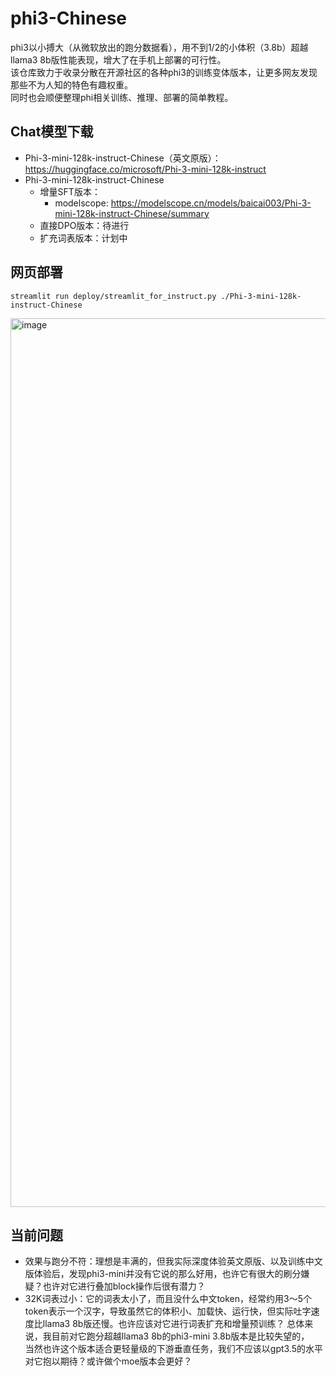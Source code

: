 # phi3-Chinese
phi3以小搏大（从微软放出的跑分数据看），用不到1/2的小体积（3.8b）超越llama3 8b版性能表现，增大了在手机上部署的可行性。  
该仓库致力于收录分散在开源社区的各种phi3的训练变体版本，让更多网友发现那些不为人知的特色有趣权重。  
同时也会顺便整理phi相关训练、推理、部署的简单教程。  

## Chat模型下载
- Phi-3-mini-128k-instruct-Chinese（英文原版）：https://huggingface.co/microsoft/Phi-3-mini-128k-instruct
- Phi-3-mini-128k-instruct-Chinese
  - 增量SFT版本：
    - modelscope: https://modelscope.cn/models/baicai003/Phi-3-mini-128k-instruct-Chinese/summary
  - 直接DPO版本：待进行
  - 扩充词表版本：计划中

## 网页部署
```
streamlit run deploy/streamlit_for_instruct.py ./Phi-3-mini-128k-instruct-Chinese
```
<img width="1422" alt="image" src="https://github.com/CrazyBoyM/phi3-Chinese/assets/35400185/f77754e7-016b-4a66-9d8c-3e493faa11cb">


## 当前问题
- 效果与跑分不符：理想是丰满的，但我实际深度体验英文原版、以及训练中文版体验后，发现phi3-mini并没有它说的那么好用，也许它有很大的刷分嫌疑？也许对它进行叠加block操作后很有潜力？
- 32K词表过小：它的词表太小了，而且没什么中文token，经常约用3～5个token表示一个汉字，导致虽然它的体积小、加载快、运行快，但实际吐字速度比llama3 8b版还慢。也许应该对它进行词表扩充和增量预训练？ 
总体来说，我目前对它跑分超越llama3 8b的phi3-mini 3.8b版本是比较失望的，  
当然也许这个版本适合更轻量级的下游垂直任务，我们不应该以gpt3.5的水平对它抱以期待？或许做个moe版本会更好？
